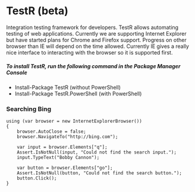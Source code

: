 TestR (beta)
=====

Integration testing framework for developers. TestR allows automating testing of web applications. Currently we are supporting Internet Explorer but have started plans for Chrome and Firefox support. Progress on other browser than IE will depend on the time allowed. Currently IE gives a really nice interface to interacting with the browser so it is supported first.

##### To install TestR, run the following command in the  Package Manager Console 

+ Install-Package TestR (without PowerShell)
+ Install-Package TestR.PowerShell (with PowerShell)


### Searching Bing

```
using (var browser = new InternetExplorerBrowser())
{
	browser.AutoClose = false;
	browser.NavigateTo("http://bing.com");

	var input = browser.Elements["q"];
	Assert.IsNotNull(input, "Could not find the search input.");
	input.TypeText("Bobby Cannon");

	var button = browser.Elements["go"];
	Assert.IsNotNull(button, "Could not find the search button.");
	button.Click();
}
```
